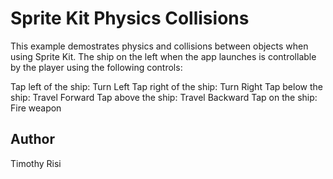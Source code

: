 Sprite Kit Physics Collisions
============================
This example demostrates physics and collisions between objects when using Sprite Kit.  The ship on the left when the app launches is controllable by the player using the following controls:

Tap left of the ship: Turn Left
Tap right of the ship: Turn Right
Tap below the ship: Travel Forward
Tap above the ship: Travel Backward
Tap on the ship: Fire weapon

Author
------
Timothy Risi